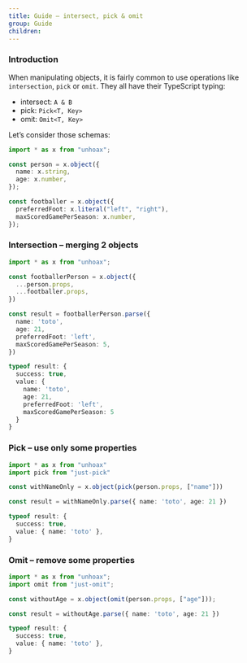 ```yaml
---
title: Guide – intersect, pick & omit
group: Guide
children:
---
```


### Introduction

When manipulating objects, it is fairly common to use operations like `intersection`, `pick` or `omit`.
They all have their TypeScript typing:

- intersect: `A & B`
- pick: `Pick<T, Key>`
- omit: `Omit<T, Key>`

Let’s consider those schemas:

```ts
import * as x from "unhoax";

const person = x.object({
  name: x.string,
  age: x.number,
});

const footballer = x.object({
  preferredFoot: x.literal("left", "right"),
  maxScoredGamePerSeason: x.number,
});
```

### Intersection – merging 2 objects

```ts
import * as x from "unhoax";

const footballerPerson = x.object({
  ...person.props,
  ...footballer.props,
})

const result = footballerPerson.parse({
  name: 'toto',
  age: 21,
  preferredFoot: 'left',
  maxScoredGamePerSeason: 5,
})

typeof result: {
  success: true,
  value: {
    name: 'toto',
    age: 21,
    preferredFoot: 'left',
    maxScoredGamePerSeason: 5
  }
}
```

### Pick – use only some properties

```ts
import * as x from "unhoax"
import pick from "just-pick"

const withNameOnly = x.object(pick(person.props, ["name"]))

const result = withNameOnly.parse({ name: 'toto', age: 21 })

typeof result: {
  success: true,
  value: { name: 'toto' },
}
```

### Omit – remove some properties

```ts
import * as x from "unhoax";
import omit from "just-omit";

const withoutAge = x.object(omit(person.props, ["age"]));

const result = withoutAge.parse({ name: 'toto', age: 21 })

typeof result: {
  success: true,
  value: { name: 'toto' },
}
```

<!-- ```ts
const partial1 = x.partial(person);
partial1.parse({}); // { result: true, value: {} }
const partial2 = x.partial(person, ["age"]);
partial2.parse({ name: "Jack" }); // { result: true, value: { name: "Jack" } }
``` -->
